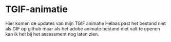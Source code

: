 # TGIF-animatie
Hier komen de updates van mijn TGIF animatie
Helaas past het bestand niet als GIF op github maar als het adobe animate bestand niet valt te openen kan ik het bij het assessment nog laten zien.
